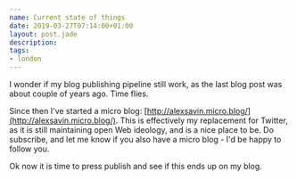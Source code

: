 ```yaml
---
name: Current state of things
date: 2019-03-27T07:14:00+01:00
layout: post.jade
description: 
tags:
- london
---
```


I wonder if my blog publishing pipeline still work, as the last blog post was about couple of years ago. Time flies.

Since then I've started a micro blog: [http://alexsavin.micro.blog/](http://alexsavin.micro.blog/). This is effectively my replacement for Twitter, as it is still maintaining open Web ideology, and is a nice place to be. Do subscribe, and let me know if you also have a micro blog - I'd be happy to follow you.

Ok now it is time to press publish and see if this ends up on my blog.
